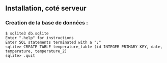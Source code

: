 ## Installation, coté serveur

### Creation de la base de données :
```
$ sqlite3 db.sqlite
Enter ".help" for instructions
Enter SQL statements terminated with a ";"
sqlite> CREATE TABLE temperature_table (id INTEGER PRIMARY KEY, date, temperature, temperature_2)
sqlite> .quit
```